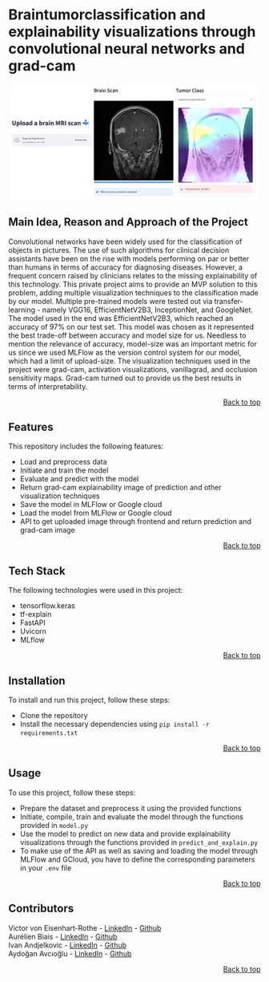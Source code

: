 # Braintumorclassification and explainability visualizations through convolutional neural networks and grad-cam

![Frontend](braintumorclassification/screenshots/title_picture.png)

## Main Idea, Reason and Approach of the Project

Convolutional networks have been widely used for the classification of objects in pictures. The use of such algorithms for clinical decision assistants have been on the rise with models performing on par or better than humans in terms of accuracy for diagnosing diseases. However, a frequent concern raised by clinicians relates to the missing explainability of this technology. This private project aims to provide an MVP solution to this problem, adding multiple visualization techniques to the classification made by our model. Multiple pre-trained models were tested out via transfer-learning - namely VGG16, EfficientNetV2B3, InceptionNet, and GoogleNet. The model used in the end was EfficientNetV2B3, which reached an accuracy of 97% on our test set. This model was chosen as it represented the best trade-off between accuracy and model size for us. Needless to mention the relevance of accuracy, model-size was an important metric for us since we used MLFlow as the version control system for our model, which had a limit of upload-size. The visualization techniques used in the project were grad-cam, activation visualizations, vanillagrad, and occlusion sensitivity maps. Grad-cam turned out to provide us the best results in terms of interpretability.

<p align="right"> <a href="#top">Back to top</a>
</p>

## Features

This repository includes the following features:

- Load and preprocess data
- Initiate and train the model
- Evaluate and predict with the model
- Return grad-cam explainability image of prediction and other visualization techniques
- Save the model in MLFlow or Google cloud
- Load the model from MLFlow or Google cloud
- API to get uploaded image through frontend and return prediction and grad-cam image

<p align="right"> <a href="#top">Back to top</a>
</p>

## Tech Stack

The following technologies were used in this project:

- tensorflow.keras
- tf-explain
- FastAPI
- Uvicorn
- MLflow

<p align="right"> <a href="#top">Back to top</a>
</p>

## Installation

To install and run this project, follow these steps:

- Clone the repository
- Install the necessary dependencies using `pip install -r requirements.txt`

<p align="right"> <a href="#top">Back to top</a>
</p>

## Usage
To use this project, follow these steps:

- Prepare the dataset and preprocess it using the provided functions
- Initiate, compile, train and evaluate the model through the functions provided in `model.py`
- Use the model to predict on new data and provide explainability visualizations through the functions provided in `predict_and_explain.py`
- To make use of the API as well as saving and loading the model through MLFlow and GCloud, you have to define the corresponding parameters in your `.env` file

<p align="right"> <a href="#top">Back to top</a>
</p>

## Contributors

Victor von Eisenhart-Rothe - [LinkedIn](https://www.linkedin.com/in/victor-von-eisenhart-rothe/) - [Github](https://github.com/Victorvone)<br>
Aurélien Biais - [LinkedIn](https://www.linkedin.com/in/aur%C3%A9lien-biais-a41360a3/) - [Github](https://github.com/abiais)
<br>
Ivan Andjelkovic - [LinkedIn](https://www.linkedin.com/in/ivan-andjelkovic-b6427029/) - [Github](https://github.com/IvanAndjelkovic)
<br>
Aydoğan Avcıoğlu - [LinkedIn](https://www.linkedin.com/in/aydo%C4%9Fan-avc%C4%B1o%C4%9Flu-891466173/) - [Github](https://github.com/aydogan22)
<br>

<p align="right"> <a href="#top">Back to top</a>
</p>
